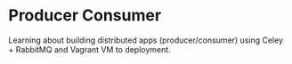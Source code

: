 # Producer Consumer


Learning about building distributed apps (producer/consumer) using Celey + RabbitMQ and
Vagrant VM to deployment.
